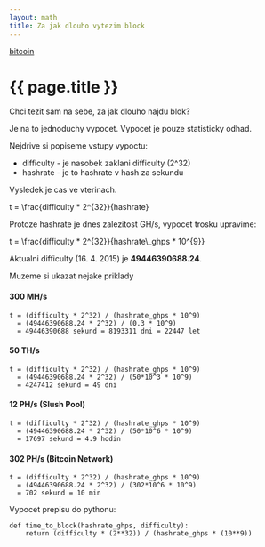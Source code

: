 ```yaml
---
layout: math
title: Za jak dlouho vytezim block
---
```


[bitcoin](.)

# {{ page.title }}

Chci tezit sam na sebe, za jak dlouho najdu blok?

Je na to jednoduchy vypocet. Vypocet je pouze statisticky odhad.

Nejdrive si popiseme vstupy vypoctu:

* difficulty - je nasobek zaklani difficulty (2^32)
* hashrate - je to hashrate v hash za sekundu

Vysledek je cas ve vterinach.

<div class="math">t = \frac{difficulty * 2^{32}}{hashrate}</div>

Protoze hashrate je dnes zalezitost GH/s, vypocet trosku upravime:

<div class="math">t = \frac{difficulty * 2^{32}}{hashrate\_ghps * 10^{9}}</div>


Aktualni difficulty (16. 4. 2015) je __49446390688.24__.

Muzeme si ukazat nejake priklady

#### 300 MH/s

    t = (difficulty * 2^32) / (hashrate_ghps * 10^9)
      = (49446390688.24 * 2^32) / (0.3 * 10^9)
      = 49446390688 sekund = 8193311 dni = 22447 let

#### 50 TH/s

    t = (difficulty * 2^32) / (hashrate_ghps * 10^9)
      = (49446390688.24 * 2^32) / (50*10^3 * 10^9)
      = 4247412 sekund = 49 dni

#### 12 PH/s (Slush Pool)

    t = (difficulty * 2^32) / (hashrate_ghps * 10^9)
      = (49446390688.24 * 2^32) / (50*10^6 * 10^9)
      = 17697 sekund = 4.9 hodin

#### 302 PH/s (Bitcoin Network)

    t = (difficulty * 2^32) / (hashrate_ghps * 10^9)
      = (49446390688.24 * 2^32) / (302*10^6 * 10^9)
      = 702 sekund = 10 min


Vypocet prepisu do pythonu:

    def time_to_block(hashrate_ghps, difficulty):
        return (difficulty * (2**32)) / (hashrate_ghps * (10**9))


<link rel="stylesheet" href="//cdnjs.cloudflare.com/ajax/libs/KaTeX/0.2.0/katex.min.css">
<script src="//cdnjs.cloudflare.com/ajax/libs/KaTeX/0.2.0/katex.min.js"></script>

<script>
var elements = document.getElementsByClassName('math');
for (i = 0; i < elements.length; i++){
    katex.render(elements[i].innerHTML, elements[i]);
}
</script>


